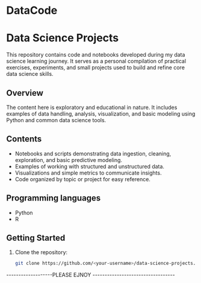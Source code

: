 # DataCode
 # Data Science Projects

This repository contains code and notebooks developed during my data science learning journey. It serves as a personal compilation of practical exercises, experiments, and small projects used to build and refine core data science skills.

## Overview

The content here is exploratory and educational in nature. It includes examples of data handling, analysis, visualization, and basic modeling using Python and common data science tools.

## Contents

- Notebooks and scripts demonstrating data ingestion, cleaning, exploration, and basic predictive modeling.
- Examples of working with structured and unstructured data.
- Visualizations and simple metrics to communicate insights.
- Code organized by topic or project for easy reference.

## Programming languages
- Python
- R

## Getting Started

1. Clone the repository:
   ```bash
   git clone https://github.com/<your-username>/data-science-projects.git


-------------------PLEASE EJNOY ----------------------------------
